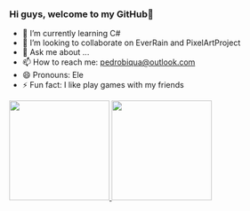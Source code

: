 ### Hi guys, welcome to my GitHub👋

- 🌱 I’m currently learning C#
- 👯 I’m looking to collaborate on EverRain and PixelArtProject
- 💬 Ask me about ...
- 📫 How to reach me: pedrobiqua@outlook.com
- 😄 Pronouns: Ele
- ⚡ Fun fact: I like play games with my friends


<div>
  <a href="https://github.com/pedrobiqua">
  <img height="180em" src="https://github-readme-stats.vercel.app/api?username=pedrobiqua&show_icons=true&theme=algoliat&include_all_commits=true&count_private=true"/>
  <img height="180em" src="https://github-readme-stats.vercel.app/api/top-langs/?username=pedrobiqua&layout=compact&langs_count=7&theme=tokyonight"/>
</div>
